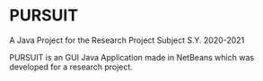# PURSUIT
A Java Project for the Research Project Subject S.Y. 2020-2021

PURSUIT is an GUI Java Application made in NetBeans which was developed for a research project.
